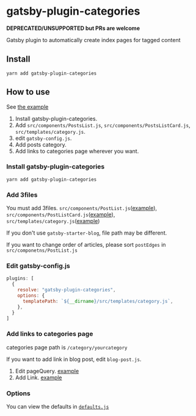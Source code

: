 # gatsby-plugin-categories

**DEPRECATED/UNSUPPORTED but PRs are welcome**

Gatsby plugin to automatically create index pages for tagged content

## Install

`yarn add gatsby-plugin-categories`

## How to use

See [the example](https://github.com/rmcfadzean/gatsby-pantry/tree/master/examples/starter-blog#readme)

1. Install gatsby-plugin-categories.
2. Add `src/components/PostsList.js`,  `src/components/PostsListCard.js`, `src/templates/category.js`.
3. edit `gatsby-config.js`.
4. Add posts category.
5. Add links to categories page wherever you want.

### Install gatsby-plugin-categories

`yarn add gatsby-plugin-categories`

### Add 3files

You must add 3files.
`src/components/PostList.js`([example](../examples/starter-blog/src/components/PostList.js)), `src/components/PostListCard.js`([example](../examples/starter-blog/src/components/PostListCard.js)), `src/templates/category.js`([example](../examples/starter-blog/src/templeates/category.js))

If you don't use `gatsby-starter-blog`, file path may be different.

If you want to change order of articles, please sort `postEdges` in `src/componetns/PostList.js`

### Edit gatsby-config.js

```js
plugins: [
  {
    resolve: "gatsby-plugin-categories",
    options: {
      templatePath: `${__dirname}/src/templates/category.js`,
    },
  }
]
```

### Add links to categories page

categories page path is `/category/yourcategory`

If you want to add link in blog post, edit `blog-post.js`.

1. Edit pageQuery. [example](../examples/starter-blog/src/templates/blog-post.js#117)
2. Add Link. [example](../examples/starter-blog/src/templates/blog-post.js#47)

### Options

You can view the defaults in [`defaults.js`](https://github.com/rmcfadzean/gatsby-pantry/blob/master/packages/gatsby-plugin-categories/src/defaults.js)
